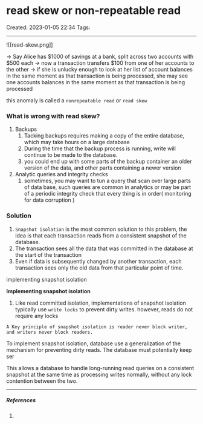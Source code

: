 # read skew or non-repeatable read
Created: 2023-01-05 22:34
Tags: 
____


![[read-skew.png]]

-> Say Alice has $1000 of savings at a bank, split across two accounts with $500 each
-> now a transaction transfers $100 from one of her accounts to the other
-> if she is unlucky enough to look at her list of account balances in the same moment as that transaction is being processed, she may see one accounts balances in the same moment as that transaction is being processed


this anomaly is called a `nonrepeatable read` or `read skew`

### What is wrong with read skew?

1. Backups
	1. Tacking backups requires making a copy of the entire database, which may take hours on a large database
	2. During the time that the backup process is running, write  will continue to be made to the database.
	3. you could end up with some parts of the backup container an older version of the data, and other parts containing a newer version
2. Analytic queries and integrity checks
	1. sometimes, you may want to tun a query that scan over large parts of data base, such queries are common in analytics or may be part of a periodic integrity check that every thing is in order( monitoring for data corruption )

### Solution

1. `Snapshot isolation` is the most common solution to this problem, the idea is that each transaction reads from a consistent snapshot of the database.
2. The transaction sees all the data that was committed in the database at the start of the transaction
3. Even if data is subsequently changed by another transaction, each transaction sees only the old data from that particular point of time.

implementing snapshot isolation


__Implementing snapshot isolation__

1. Like read committed isolation, implementations of snapshot isolation typically use `write locks` to prevent dirty writes. however, reads do not require any locks

```ad-quote
A Key principle of snapshot isolation is reader never block writer, and writers never block readers.
```

To implement snapshot isolation, database use a generalization of the mechanism for preventing dirty reads.
The database must potentially keep ser

This allows a database to handle long-running read queries on a consistent snapshot at the same time as processing writes normally, without any lock contention between the two.

_____
##### References
1.

